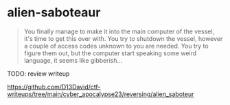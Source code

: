 # alien-saboteaur

> You finally manage to make it into the main computer of the vessel, it's time to get this over with. 
> You try to shutdown the vessel, however a couple of access codes unknown to you are needed. 
> You try to figure them out, but the computer start speaking some weird language, it seems like gibberish...

TODO: review writeup

https://github.com/D13David/ctf-writeups/tree/main/cyber_apocalypse23/reversing/alien_saboteur